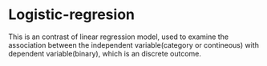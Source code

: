 # Logistic-regresion
This is an contrast of linear regression model, used to examine the association between the independent variable(category or contineous) with dependent variable(binary), which is an discrete outcome.

